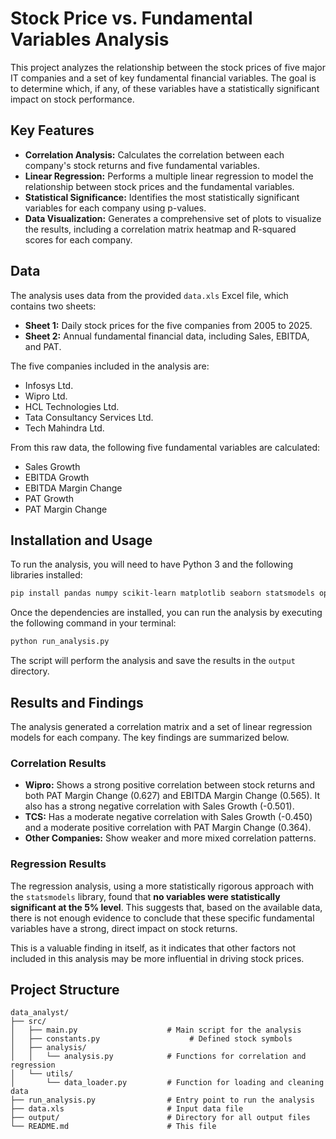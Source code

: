 # Stock Price vs. Fundamental Variables Analysis

This project analyzes the relationship between the stock prices of five major IT companies and a set of key fundamental financial variables. The goal is to determine which, if any, of these variables have a statistically significant impact on stock performance.

## Key Features

*   **Correlation Analysis:** Calculates the correlation between each company's stock returns and five fundamental variables.
*   **Linear Regression:** Performs a multiple linear regression to model the relationship between stock prices and the fundamental variables.
*   **Statistical Significance:** Identifies the most statistically significant variables for each company using p-values.
*   **Data Visualization:** Generates a comprehensive set of plots to visualize the results, including a correlation matrix heatmap and R-squared scores for each company.

## Data

The analysis uses data from the provided `data.xls` Excel file, which contains two sheets:

*   **Sheet 1:** Daily stock prices for the five companies from 2005 to 2025.
*   **Sheet 2:** Annual fundamental financial data, including Sales, EBITDA, and PAT.

The five companies included in the analysis are:

*   Infosys Ltd.
*   Wipro Ltd.
*   HCL Technologies Ltd.
*   Tata Consultancy Services Ltd.
*   Tech Mahindra Ltd.

From this raw data, the following five fundamental variables are calculated:

*   Sales Growth
*   EBITDA Growth
*   EBITDA Margin Change
*   PAT Growth
*   PAT Margin Change

## Installation and Usage

To run the analysis, you will need to have Python 3 and the following libraries installed:

```bash
pip install pandas numpy scikit-learn matplotlib seaborn statsmodels openpyxl
```

Once the dependencies are installed, you can run the analysis by executing the following command in your terminal:

```bash
python run_analysis.py
```

The script will perform the analysis and save the results in the `output` directory.

## Results and Findings

The analysis generated a correlation matrix and a set of linear regression models for each company. The key findings are summarized below.

### Correlation Results

*   **Wipro:** Shows a strong positive correlation between stock returns and both PAT Margin Change (0.627) and EBITDA Margin Change (0.565). It also has a strong negative correlation with Sales Growth (-0.501).
*   **TCS:** Has a moderate negative correlation with Sales Growth (-0.450) and a moderate positive correlation with PAT Margin Change (0.364).
*   **Other Companies:** Show weaker and more mixed correlation patterns.

### Regression Results

The regression analysis, using a more statistically rigorous approach with the `statsmodels` library, found that **no variables were statistically significant at the 5% level**. This suggests that, based on the available data, there is not enough evidence to conclude that these specific fundamental variables have a strong, direct impact on stock returns.

This is a valuable finding in itself, as it indicates that other factors not included in this analysis may be more influential in driving stock prices.

## Project Structure

```
data_analyst/
├── src/
│   ├── main.py                    # Main script for the analysis
│   ├── constants.py                    # Defined stock symbols
│   ├── analysis/
│   │   └── analysis.py            # Functions for correlation and regression
│   └── utils/
│       └── data_loader.py         # Function for loading and cleaning data
├── run_analysis.py                # Entry point to run the analysis
├── data.xls                       # Input data file
├── output/                        # Directory for all output files
└── README.md                      # This file
```
